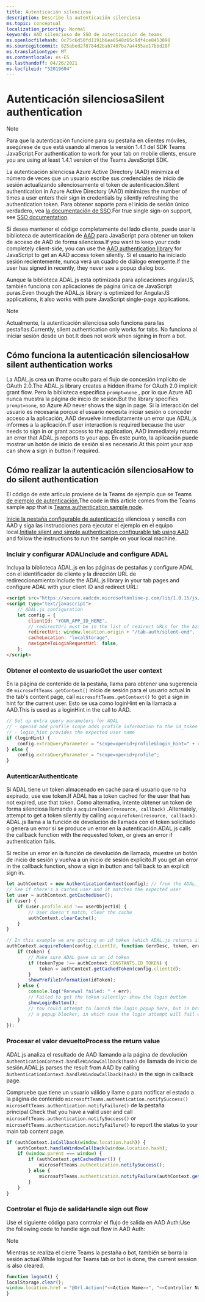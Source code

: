 ```yaml
---
title: Autenticación silenciosa
description: Describe la autenticación silenciosa
ms.topic: conceptual
localization_priority: Normal
keywords: AAD silencioso de SSO de autenticación de teams
ms.openlocfilehash: 0c75c6d50fd1191b6ea8548d65c9df4ce8453898
ms.sourcegitcommit: 825abed2f8784d2bab7407ba7a4455ae17bbd28f
ms.translationtype: MT
ms.contentlocale: es-ES
ms.lasthandoff: 04/26/2021
ms.locfileid: "52019604"
---
```

# <a name="silent-authentication"></a><span data-ttu-id="3ed5b-104">Autenticación silenciosa</span><span class="sxs-lookup"><span data-stu-id="3ed5b-104">Silent authentication</span></span>

> [!NOTE]
> <span data-ttu-id="3ed5b-105">Para que la autenticación funcione para su pestaña en clientes móviles, asegúrese de que está usando al menos la versión 1.4.1 del SDK Teams JavaScript.</span><span class="sxs-lookup"><span data-stu-id="3ed5b-105">For authentication to work for your tab on mobile clients, ensure you are using at least 1.4.1 version of the Teams JavaScript SDK.</span></span>

<span data-ttu-id="3ed5b-106">La autenticación silenciosa Azure Active Directory (AAD) minimiza el número de veces que un usuario escribe sus credenciales de inicio de sesión actualizando silenciosamente el token de autenticación.</span><span class="sxs-lookup"><span data-stu-id="3ed5b-106">Silent authentication in Azure Active Directory (AAD) minimizes the number of times a user enters their sign in credentials by silently refreshing the authentication token.</span></span> <span data-ttu-id="3ed5b-107">Para obtener soporte para el inicio de sesión único verdadero, vea [la documentación de SSO](~/tabs/how-to/authentication/auth-aad-sso.md).</span><span class="sxs-lookup"><span data-stu-id="3ed5b-107">For true single sign-on support, see [SSO documentation](~/tabs/how-to/authentication/auth-aad-sso.md).</span></span>

<span data-ttu-id="3ed5b-108">Si desea mantener el código completamente del lado cliente, puede usar la biblioteca de autenticación de [AAD](/azure/active-directory/develop/active-directory-authentication-libraries) para JavaScript para obtener un token de acceso de AAD de forma silenciosa.</span><span class="sxs-lookup"><span data-stu-id="3ed5b-108">If you want to keep your code completely client-side, you can use the [AAD authentication library](/azure/active-directory/develop/active-directory-authentication-libraries) for JavaScript to get an AAD access token silently.</span></span> <span data-ttu-id="3ed5b-109">Si el usuario ha iniciado sesión recientemente, nunca verá un cuadro de diálogo emergente.</span><span class="sxs-lookup"><span data-stu-id="3ed5b-109">If the user has signed in recently, they never see a popup dialog box.</span></span>

<span data-ttu-id="3ed5b-110">Aunque la biblioteca ADAL.js está optimizada para aplicaciones angularJS, también funciona con aplicaciones de página única de JavaScript puras.</span><span class="sxs-lookup"><span data-stu-id="3ed5b-110">Even though the ADAL.js library is optimized for AngularJS applications, it also works with pure JavaScript single-page applications.</span></span>

> [!NOTE]
> <span data-ttu-id="3ed5b-111">Actualmente, la autenticación silenciosa solo funciona para las pestañas.</span><span class="sxs-lookup"><span data-stu-id="3ed5b-111">Currently, silent authentication only works for tabs.</span></span> <span data-ttu-id="3ed5b-112">No funciona al iniciar sesión desde un bot.</span><span class="sxs-lookup"><span data-stu-id="3ed5b-112">It does not work when signing in from a bot.</span></span>

## <a name="how-silent-authentication-works"></a><span data-ttu-id="3ed5b-113">Cómo funciona la autenticación silenciosa</span><span class="sxs-lookup"><span data-stu-id="3ed5b-113">How silent authentication works</span></span>

<span data-ttu-id="3ed5b-114">La ADAL.js crea un iframe oculto para el flujo de concesión implícito de OAuth 2.0.</span><span class="sxs-lookup"><span data-stu-id="3ed5b-114">The ADAL.js library creates a hidden iframe for OAuth 2.0 implicit grant flow.</span></span> <span data-ttu-id="3ed5b-115">Pero la biblioteca especifica `prompt=none` , por lo que Azure AD nunca muestra la página de inicio de sesión.</span><span class="sxs-lookup"><span data-stu-id="3ed5b-115">But the library specifies `prompt=none`, so Azure AD never shows the sign in page.</span></span> <span data-ttu-id="3ed5b-116">Si la interacción del usuario es necesaria porque el usuario necesita iniciar sesión o conceder acceso a la aplicación, AAD devuelve inmediatamente un error que ADAL.js informes a la aplicación.</span><span class="sxs-lookup"><span data-stu-id="3ed5b-116">If user interaction is required because the user needs to sign in or grant access to the application, AAD immediately returns an error that ADAL.js reports to your app.</span></span> <span data-ttu-id="3ed5b-117">En este punto, la aplicación puede mostrar un botón de inicio de sesión si es necesario.</span><span class="sxs-lookup"><span data-stu-id="3ed5b-117">At this point your app can show a sign in button if required.</span></span>

## <a name="how-to-do-silent-authentication"></a><span data-ttu-id="3ed5b-118">Cómo realizar la autenticación silenciosa</span><span class="sxs-lookup"><span data-stu-id="3ed5b-118">How to do silent authentication</span></span>

<span data-ttu-id="3ed5b-119">El código de este artículo proviene de la Teams de ejemplo que se Teams [de ejemplo de autenticación.](https://github.com/OfficeDev/Microsoft-Teams-Samples/blob/main/samples/app-auth/nodejs/src/views/tab/silent/silent.hbs)</span><span class="sxs-lookup"><span data-stu-id="3ed5b-119">The code in this article comes from the Teams sample app that is [Teams authentication sample node](https://github.com/OfficeDev/Microsoft-Teams-Samples/blob/main/samples/app-auth/nodejs/src/views/tab/silent/silent.hbs).</span></span>

<span data-ttu-id="3ed5b-120">[Inicie la pestaña configurable de autenticación](https://github.com/OfficeDev/Microsoft-Teams-Samples/tree/main/samples/tab-channel-group-config-page-auth/csharp) silenciosa y sencilla con AAD y siga las instrucciones para ejecutar el ejemplo en el equipo local.</span><span class="sxs-lookup"><span data-stu-id="3ed5b-120">[Initiate silent and simple authentication configurable tab using AAD](https://github.com/OfficeDev/Microsoft-Teams-Samples/tree/main/samples/tab-channel-group-config-page-auth/csharp) and follow the instructions to run the sample on your local machine.</span></span>

### <a name="include-and-configure-adal"></a><span data-ttu-id="3ed5b-121">Incluir y configurar ADAL</span><span class="sxs-lookup"><span data-stu-id="3ed5b-121">Include and configure ADAL</span></span>

<span data-ttu-id="3ed5b-122">Incluya la biblioteca ADAL.js en las páginas de pestañas y configure ADAL con el identificador de cliente y la dirección URL de redireccionamiento:</span><span class="sxs-lookup"><span data-stu-id="3ed5b-122">Include the ADAL.js library in your tab pages and configure ADAL with your client ID and redirect URL:</span></span>

```html
<script src="https://secure.aadcdn.microsoftonline-p.com/lib/1.0.15/js/adal.min.js" integrity="sha384-lIk8T3uMxKqXQVVfFbiw0K/Nq+kt1P3NtGt/pNexiDby2rKU6xnDY8p16gIwKqgI" crossorigin="anonymous"></script>
<script type="text/javascript">
    // ADAL.js configuration
    let config = {
        clientId: "YOUR_APP_ID_HERE",
        // redirectUri must be in the list of redirect URLs for the Azure AD app
        redirectUri: window.location.origin + "/tab-auth/silent-end",
        cacheLocation: "localStorage",
        navigateToLoginRequestUrl: false,
    };
</script>
```

### <a name="get-the-user-context"></a><span data-ttu-id="3ed5b-123">Obtener el contexto de usuario</span><span class="sxs-lookup"><span data-stu-id="3ed5b-123">Get the user context</span></span>

<span data-ttu-id="3ed5b-124">En la página de contenido de la pestaña, llama para obtener una sugerencia de `microsoftTeams.getContext()` inicio de sesión para el usuario actual.</span><span class="sxs-lookup"><span data-stu-id="3ed5b-124">In the tab's content page, call `microsoftTeams.getContext()` to get a sign in hint for the current user.</span></span> <span data-ttu-id="3ed5b-125">Esto se usa como loginHint en la llamada a AAD.</span><span class="sxs-lookup"><span data-stu-id="3ed5b-125">This is used as a loginHint in the call to AAD.</span></span>

```javascript
// Set up extra query parameters for ADAL
// - openid and profile scope adds profile information to the id_token
// - login_hint provides the expected user name
if (loginHint) {
    config.extraQueryParameter = "scope=openid+profile&login_hint=" + encodeURIComponent(loginHint);
} else {
    config.extraQueryParameter = "scope=openid+profile";
}
```

### <a name="authenticate"></a><span data-ttu-id="3ed5b-126">Autenticar</span><span class="sxs-lookup"><span data-stu-id="3ed5b-126">Authenticate</span></span>

<span data-ttu-id="3ed5b-127">Si ADAL tiene un token almacenado en caché para el usuario que no ha expirado, use ese token.</span><span class="sxs-lookup"><span data-stu-id="3ed5b-127">If ADAL has a token cached for the user that has not expired, use that token.</span></span> <span data-ttu-id="3ed5b-128">Como alternativa, intente obtener un token de forma silenciosa llamando a `acquireToken(resource, callback)` .</span><span class="sxs-lookup"><span data-stu-id="3ed5b-128">Alternately, attempt to get a token silently by calling `acquireToken(resource, callback)`.</span></span> <span data-ttu-id="3ed5b-129">ADAL.js llama a la función de devolución de llamada con el token solicitado o genera un error si se produce un error en la autenticación.</span><span class="sxs-lookup"><span data-stu-id="3ed5b-129">ADAL.js calls the callback function with the requested token, or gives an error if authentication fails.</span></span>

<span data-ttu-id="3ed5b-130">Si recibe un error en la función de devolución de llamada, muestre un botón de inicio de sesión y vuelva a un inicio de sesión explícito.</span><span class="sxs-lookup"><span data-stu-id="3ed5b-130">If you get an error in the callback function, show a sign in button and fall back to an explicit sign in.</span></span>

```javascript
let authContext = new AuthenticationContext(config); // from the ADAL.js library
// See if there's a cached user and it matches the expected user
let user = authContext.getCachedUser();
if (user) {
    if (user.profile.oid !== userObjectId) {
        // User doesn't match, clear the cache
        authContext.clearCache();
    }
}

// In this example we are getting an id token (which ADAL.js returns if we ask for resource = clientId)
authContext.acquireToken(config.clientId, function (errDesc, token, err, tokenType) {
    if (token) {
        // Make sure ADAL gave us an id token
        if (tokenType !== authContext.CONSTANTS.ID_TOKEN) {
            token = authContext.getCachedToken(config.clientId);
        }
        showProfileInformation(idToken);
    } else {
        console.log("Renewal failed: " + err);
        // Failed to get the token silently; show the login button
        showLoginButton();
        // You could attempt to launch the login popup here, but in browsers this could be blocked by
        // a popup blocker, in which case the login attempt will fail with the reason FailedToOpenWindow.
    }
});
```

### <a name="process-the-return-value"></a><span data-ttu-id="3ed5b-131">Procesar el valor devuelto</span><span class="sxs-lookup"><span data-stu-id="3ed5b-131">Process the return value</span></span>

<span data-ttu-id="3ed5b-132">ADAL.js analiza el resultado de AAD llamando a la página de devolución `AuthenticationContext.handleWindowCallback(hash)` de llamada de inicio de sesión.</span><span class="sxs-lookup"><span data-stu-id="3ed5b-132">ADAL.js parses the result from AAD by calling `AuthenticationContext.handleWindowCallback(hash)` in the sign in callback page.</span></span>

<span data-ttu-id="3ed5b-133">Compruebe que tiene un usuario válido y llame o para notificar el estado a la página de contenido `microsoftTeams.authentication.notifySuccess()` `microsoftTeams.authentication.notifyFailure()` de la pestaña principal.</span><span class="sxs-lookup"><span data-stu-id="3ed5b-133">Check that you have a valid user and call `microsoftTeams.authentication.notifySuccess()` or `microsoftTeams.authentication.notifyFailure()` to report the status to your main tab content page.</span></span>

```javascript
if (authContext.isCallback(window.location.hash)) {
    authContext.handleWindowCallback(window.location.hash);
    if (window.parent === window) {
        if (authContext.getCachedUser()) {
            microsoftTeams.authentication.notifySuccess();
        } else {
            microsoftTeams.authentication.notifyFailure(authContext.getLoginError());
        }
    }
}
```

### <a name="handle-sign-out-flow"></a><span data-ttu-id="3ed5b-134">Controlar el flujo de salida</span><span class="sxs-lookup"><span data-stu-id="3ed5b-134">Handle sign out flow</span></span>

<span data-ttu-id="3ed5b-135">Use el siguiente código para controlar el flujo de salida en AAD Auth:</span><span class="sxs-lookup"><span data-stu-id="3ed5b-135">Use the following code to handle sign out flow in AAD Auth:</span></span>

> [!NOTE]
> <span data-ttu-id="3ed5b-136">Mientras se realiza el cierre Teams la pestaña o bot, también se borra la sesión actual.</span><span class="sxs-lookup"><span data-stu-id="3ed5b-136">While logout for Teams tab or bot is done, the current session is also cleared.</span></span>

```javascript
function logout() {
localStorage.clear();
window.location.href = "@Url.Action("<<Action Name>>", "<<Controller Name>>")";
}
```
